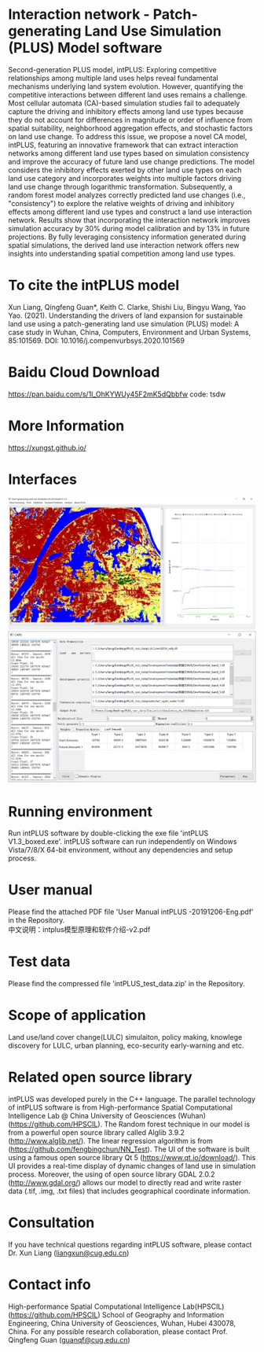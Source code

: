 # Interaction network - Patch-generating Land Use Simulation (PLUS) Model software
Second-generation PLUS model, intPLUS: Exploring competitive relationships among multiple land uses helps reveal fundamental mechanisms underlying land system evolution. However, quantifying the competitive interactions between different land uses remains a challenge. Most cellular automata (CA)-based simulation studies fail to adequately capture the driving and inhibitory effects among land use types because they do not account for differences in magnitude or order of influence from spatial suitability, neighborhood aggregation effects, and stochastic factors on land use change. To address this issue, we propose a novel CA model, intPLUS, featuring an innovative framework that can extract interaction networks among different land use types based on simulation consistency and improve the accuracy of future land use change predictions. The model considers the inhibitory effects exerted by other land use types on each land use category and incorporates weights into multiple factors driving land use change through logarithmic transformation. Subsequently, a random forest model analyzes correctly predicted land use changes (i.e., "consistency") to explore the relative weights of driving and inhibitory effects among different land use types and construct a land use interaction network. Results show that incorporating the interaction network improves simulation accuracy by 30% during model calibration and by 13% in future projections. By fully leveraging consistency information generated during spatial simulations, the derived land use interaction network offers new insights into understanding spatial competition among land use types.

# To cite the intPLUS model
Xun Liang, Qingfeng Guan*, Keith C. Clarke, Shishi Liu, Bingyu Wang, Yao Yao. (2021). Understanding the drivers of land expansion for sustainable land use using a patch-generating land use simulation (PLUS) model: A case study in Wuhan, China, Computers, Environment and Urban Systems, 85:101569. DOI: 10.1016/j.compenvurbsys.2020.101569

# Baidu Cloud Download
https://pan.baidu.com/s/1l_OhKYWUy45F2mK5dQbbfw 
code: tsdw 

# More Information
https://xungst.github.io/

# Interfaces
![add image](https://github.com/HPSCIL/intPLUS/raw/master/pic1.png)
![add image](https://github.com/HPSCIL/intPLUS/raw/master/pic2.png)

# Running environment
Run intPLUS software by double-clicking the exe file 'intPLUS V1.3_boxed.exe'. intPLUS software can run independently on Windows Vista/7/8/X 64-bit environment, without any dependencies and setup process.
# User manual
Please find the attached PDF file 'User Manual intPLUS -20191206-Eng.pdf' in the Repository.  
中文说明：intplus模型原理和软件介绍-v2.pdf

# Test data
Please find the compressed file 'intPLUS_test_data.zip' in the Repository. 
 
 # Scope of application
Land use/land cover change(LULC) simulaiton, policy making, knowlege discovery for LULC, urban planning, eco-security early-warning and etc.
  
# Related open source library
intPLUS was developed purely in the C++ language. The parallel technology of intPLUS software is from High-performance Spatial Computational Intelligence Lab @ China University of Geosciences (Wuhan) (https://github.com/HPSCIL). The Random forest technique in our model is from a powerful open source library called Alglib 3.9.2 (http://www.alglib.net/). The linear regression algorithm is from (https://github.com/fengbingchun/NN_Test). The UI of the software is built using a famous open source library Qt 5 (https://www.qt.io/download/). This UI provides a real-time display of dynamic changes of land use in simulation process. Moreover, the using of open source library GDAL 2.0.2 (http://www.gdal.org/) allows our model to directly read and write raster data (.tif, .img, .txt files) that includes geographical coordinate information. 
  
# Consultation 
If you have technical questions regarding intPLUS software, please contact Dr. Xun Liang (liangxun@cug.edu.cn)

# Contact info
High-performance Spatial Computational Intelligence Lab(HPSCIL) (https://github.com/HPSCIL)
School of Geography and Information Engineering, China University of Geosciences, Wuhan, Hubei 430078, China.
For any possible research collaboration, please contact Prof. Qingfeng Guan (guanqf@cug.edu.cn)
